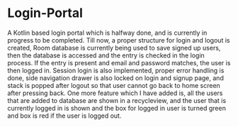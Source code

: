 # Login-Portal
A Kotlin based login portal which is halfway done, and is currently in progress to be completed. Till now, a proper structure for login and logout is created, Room database is currently being used to save signed up users, then the database is accessed and the entry is checked in the login process. If the entry is present and email and password matches, the user is then logged in. Session login is also implemented, proper error handling is done, side navigation drawer is also locked on login and signup page, and stack is popped after logout so that user cannot go back to home screen after pressing back. One more feature which I have added is, all the users that are added to database are shown in a recycleview, and the user that is currently logged in is shown and the box for logged in user is turned green and box is red if the user is logged out.
